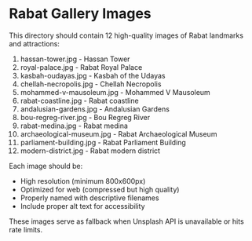 # Rabat Gallery Images

This directory should contain 12 high-quality images of Rabat landmarks and attractions:

1. hassan-tower.jpg - Hassan Tower
2. royal-palace.jpg - Rabat Royal Palace
3. kasbah-oudayas.jpg - Kasbah of the Udayas
4. chellah-necropolis.jpg - Chellah Necropolis
5. mohammed-v-mausoleum.jpg - Mohammed V Mausoleum
6. rabat-coastline.jpg - Rabat coastline
7. andalusian-gardens.jpg - Andalusian Gardens
8. bou-regreg-river.jpg - Bou Regreg River
9. rabat-medina.jpg - Rabat medina
10. archaeological-museum.jpg - Rabat Archaeological Museum
11. parliament-building.jpg - Rabat Parliament Building
12. modern-district.jpg - Rabat modern district

Each image should be:
- High resolution (minimum 800x600px)
- Optimized for web (compressed but high quality)
- Properly named with descriptive filenames
- Include proper alt text for accessibility

These images serve as fallback when Unsplash API is unavailable or hits rate limits.
